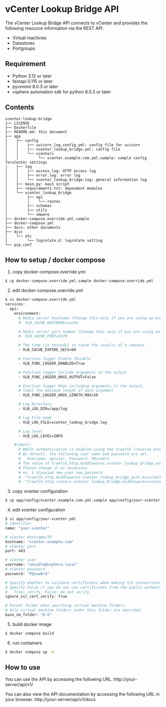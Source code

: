 vCenter Lookup Bridge API
==================

The vCenter Lookup Bridge API connects to vCenter and provides the following resource information via the REST API.

* Virtual machines
* Datastores
* Portgroups

## Requirement
* Python 3.12 or later
* fastapi 0.115 or later
* pyvmomi 8.0.3 or later
* vsphere automation sdk for python 8.0.3 or later

## Contents

``` contents
vcenter-lookup-bridge
├── LICENSE
├── Dockerfile
├── README.md: this document
├── app
│    ├── config
│    │    ├── uvicorn_log_config.yml: config file for uvicorn
│    │    ├── vcenter_lookup_bridge.yml: config file
│    │    └── vcenters
│    │         └── vcenter.example.com.yml.sample: sample config forvCenter settings
│    ├── log
│    │    ├── access.log: HTTP access log
│    │    ├── error.log: error log
│    │    └── vcenter_lookup_bridge.log: general information log
│    ├── main.py: main script
│    ├── requirements.txt: dependent modules
│    └── vcenter_lookup_bridge
│         ├── api
│         │    └── routes
│         ├── schemas
│         ├── utils
│         └── vmware
├── docker-compose.override.yml.sample
├── docker-compose.yml
├── docs: other documents
├── misc
│    └── etc
│         └── logrotate.d: logrotate setting
└── pip.conf
```

## How to setup / docker compose
1. copy docker-compose.override.yml
```bash
$ cp docker-compose.override.yml.sample docker-compose.override.yml
```

2. edit docker-compose.override.yml
```bash
$ vi docker-compose.override.yml
services:
  api:
    environment:
      # Redis server hostname (Change this only if you are using an external Redis server)
      #- VLB_CACHE_HOSTNAME=cache

      # Redis server port number (Change this only if you are using an external Redis server)
      #- VLB_CACHE_PORT=6379

      # The time (in seconds) to cache the results of a request.
      - VLB_CACHE_EXPIRE_SECS=60

      # Function logger Enable／Dsiable
      - VLB_FUNC_LOGGER_ENABLED=True

      # Function logger Include arguments in the output
      - VLB_FUNC_LOGGER_ARGS_OUTPUT=False

      # Function logger When including arguments in the output,
      # limit the maximum length of each argument
      - VLB_FUNC_LOGGER_ARGS_LENGTH_MAX=20

      # Log Directory
      - VLB_LOG_DIR=/app/log

      # Log File name
      - VLB_LOG_FILE=vcenter_lookup_bridge.log

      # Log level
      - VLB_LOG_LEVEL=INFO

    #labels:
      # BASIC authentication is enabled using the traefik (reverse proxy) function.
      # By default, the following user name and password are set.
      #   Username: apiuser, Password: P@ssw0rd
      # The value of traefik.http.middlewares.vcenter_lookup_bridge_auth.basicauth.users is a string in htpassword format.
      # Please change it as necessary.
      # ex. $ htpasswd new_user new_password
      #- "traefik.http.middlewares.vcenter_lookup_bridge_auth.basicauth.users=apiuser:$$apr1$$zFHk.cXh$$01OU2XMdDq/OjlunHPCCn/"
      #- "traefik.http.routers.vcenter_lookup_bridge.middlewares=vcenter_lookup_bridge_auth"
```

3. copy vcenter configuration
```bash
$ cp app/config/vcenter.example.com.yml.sample app/config/your-vcenter.yml
```

4. edit vcenter configuration
```bash
$ vi app/config/your-vcenter.yml
# Identifier
name: "your-vcenter"

# vCenter Hostname/IP
hostname: "vcenter.example.com"
# vCenter port
port: 443

# vCenter user
username: "ansible@vsphere.local"
# vCenter password
password: "P@ssw0rd"

# Specify whether to validate certificates when making TLS connections to vCenter
# Specify False if you do not use certificates from the public authentication period
#   True: verify, False: do not verify
ignore_ssl_cert_verify: True

# Parent folder when searching virtual machine folders
# Only virtual machine folders under this folder are searched.
base_vm_folder: "D-V"

```

5. build docker image
```bash
$ docker compose build
```

6. run containers
```bash
$ docker compose up -d
```

## How to use

You can use the API by accessing the following URL.
  http://your-server/api/v1/

You can also view the API documentation by accessing the following URL in your browser.
  http://your-server/api/v1/docs
